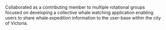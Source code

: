 Collaborated as a contributing member to multiple rotational groups focused on developing a collective whale watching application enabling users to share whale expedition information to the user-base within the city of Victoria. 
